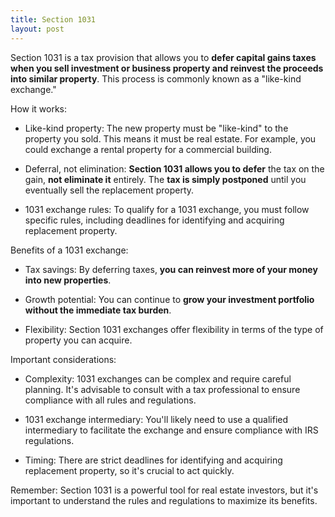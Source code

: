 ```yaml
---
title: Section 1031
layout: post
---
```



Section 1031 is a tax provision that allows you to **defer capital gains taxes when you sell investment or business property and reinvest the proceeds into similar property**. This process is commonly known as a "like-kind exchange."

How it works:

- Like-kind property: The new property must be "like-kind" to the property you sold. This means it must be real estate. For example, you could exchange a rental property for a commercial building.

- Deferral, not elimination: **Section 1031 allows you to defer** the tax on the gain, **not eliminate it** entirely. The **tax is simply postponed** until you eventually sell the replacement property.

- 1031 exchange rules: To qualify for a 1031 exchange, you must follow specific rules, including deadlines for identifying and acquiring replacement property.

Benefits of a 1031 exchange:

- Tax savings: By deferring taxes, **you can reinvest more of your money into new properties**.
  
- Growth potential: You can continue to **grow your investment portfolio without the immediate tax burden**.

- Flexibility: Section 1031 exchanges offer flexibility in terms of the type of property you can acquire.

Important considerations:

- Complexity: 1031 exchanges can be complex and require careful planning. It's advisable to consult with a tax professional to ensure compliance with all rules and regulations.

- 1031 exchange intermediary: You'll likely need to use a qualified intermediary to facilitate the exchange and ensure compliance with IRS regulations.

- Timing: There are strict deadlines for identifying and acquiring replacement property, so it's crucial to act quickly.

Remember: Section 1031 is a powerful tool for real estate investors, but it's important to understand the rules and regulations to maximize its benefits.
